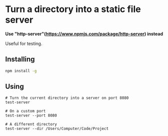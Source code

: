 # Turn a directory into a static file server

**Use "http-server"(https://www.npmjs.com/package/http-server) instead**

Useful for testing.

## Installing

```bash
npm install -g
```

## Using

```
# Turn the current directory into a server on port 8080
test-server

# On a custom port
test-server --port 8080

# A different directory
test-server --dir /Users/Computer/Code/Project
```